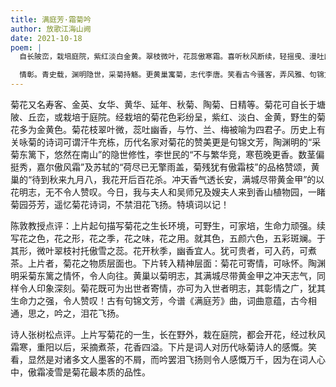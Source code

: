 ```yaml
---
title: 满庭芳·霜菊吟
author: 放歌江海山阙
date: 2021-10-18
poem: |
  自长陂峦，栽培庭院，紫红淡白金黄。翠枝微叶，花蕊傲寒霜。喜听秋风断续，轻摇曵、漫吐幽香。重阳过，落泉蒸煮，香气醉心房。

  情彰。青史载，渊明隐世，采菊持觞。更黄巢寓菊，志代李唐。笑看古今骚客，弄风雅、句锦文芳。吾吟菊，《满庭芳》曲，吟罢泪花扬。
---
```


菊花又名寿客、金英、女华、黄华、延年、秋菊、陶菊、日精等。菊花可自长于塘陂、丘峦，或栽培于庭院。经栽培的菊花色彩纷呈，紫红、淡白、金黄，野生的菊花多为金黄色。菊花枝翠叶微，蕊吐幽香，与竹、兰、梅被喻为四君子。历史上有关咏菊的诗词可谓汗牛充栋，历代名家对菊花的赞美更是句锦文芳，陶渊明的“采菊东篱下，悠然在南山”的隐世修性，李世民的“不与繁华竞，寒苞晚更香。数茎偏挺秀，嘉尔傲风霜”及苏轼的“荷尽已无擎雨盖，菊残犹有傲霜枝”的品格赞颂，黄巢的“待到秋来九月八，我花开后百花杀。冲天香气透长安，满城尽带黄金甲”的以花明志，无不令人赞叹。今日，我与夫人和吴师兄及嫂夫人来到香山植物园，一睹菊园芬芳，遥忆菊花诗词，不禁泪花飞扬。特填词以记！

陈敦教授点评：上片起句描写菊花之生长环境，可野生，可家培，生命力顽强。续写花之色，花之形，花之季，花之味，花之用。就其色，五颜六色，五彩斑斓。于其形，微叶翠枝衬托傲雪之蕊。花开秋季，幽香宜人。犹可贵者，可入药，可煮茶。上片者，菊花之物质层面也。下片转入精神层面：菊花可寄情，可咏怀。陶渊明采菊东篱之情怀，令人向往。黄巢以菊明志，其满城尽带黄金甲之冲天志气，同样令人印象深刻。菊花既可为出世者寄情，亦可为入世者明志，其彰情之广，犹其生命力之强，令人赞叹！古有句锦文芳，今谱《满庭芳》曲，词曲意蕴，古今相通，思之，吟之，泪花飞扬。

诗人张树松点评。上片写菊花的一生，长在野外，栽在庭院，都会开花，经过秋风霜寒，重阳以后，采摘煮茶，花香四溢。下片是词人对历代咏菊诗人的感慨。笑看，显然是对诸多文人墨客的不屑，而吟罢泪飞扬则令人感慨万千，因为在词人心中，傲霜凌雪是菊花最本质的品性。

